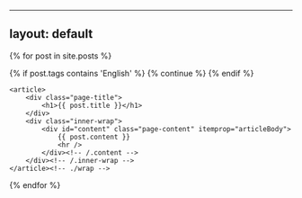 -----
layout: default
----

{% for post in site.posts %}

{% if post.tags contains 'English' %}
  {% continue %}
{% endif %}

	<article>
		<div class="page-title">
			<h1>{{ post.title }}</h1>
		</div>
		<div class="inner-wrap">
			<div id="content" class="page-content" itemprop="articleBody">
				{{ post.content }}
				<hr />
			</div><!-- /.content -->
		</div><!-- /.inner-wrap -->
	</article><!-- ./wrap -->
{% endfor %}